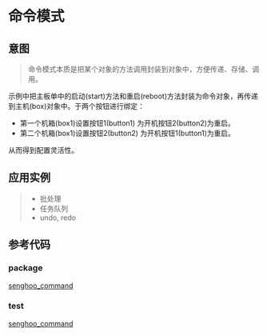 # 命令模式

## 意图

>  命令模式本质是把某个对象的方法调用封装到对象中，方便传递、存储、调用。

示例中把主板单中的启动(start)方法和重启(reboot)方法封装为命令对象，再传递到主机(box)对象中。于两个按钮进行绑定：

* 第一个机箱(box1)设置按钮1(button1) 为开机按钮2(button2)为重启。
* 第二个机箱(box1)设置按钮2(button2) 为开机按钮1(button1)为重启。

从而得到配置灵活性。

## 应用实例

> * 批处理
> * 任务队列
> * undo, redo

## 参考代码

### package

[senghoo_command](/media/senghoo_design_pattern/11_command/command.go ':include :type=code')

### test

[senghoo_command](/media/senghoo_design_pattern/11_command/command_test.go ':include :type=code')

